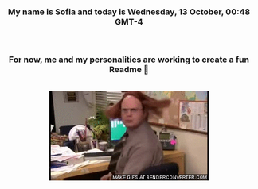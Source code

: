 


<div align="center">
<h3 >My name is Sofia and today is Wednesday, 13 October, 00:48 GMT-4</h3><br>
<h3 >For now, me and my personalities are working to create a fun Readme 👋
</h3><br>
<img src='img/dwight.gif' alt='working...'/>
</div>
